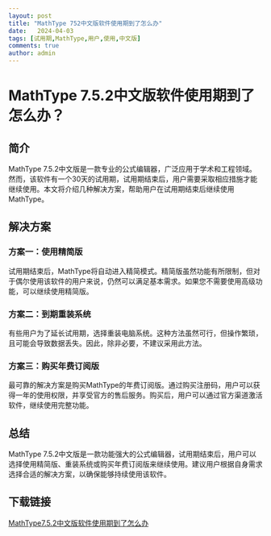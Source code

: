 ```yaml
---
layout: post
title: "MathType 752中文版软件使用期到了怎么办"
date:   2024-04-03
tags: [试用期,MathType,用户,使用,中文版]
comments: true
author: admin
---
```

# MathType 7.5.2中文版软件使用期到了怎么办？

## 简介
MathType 7.5.2中文版是一款专业的公式编辑器，广泛应用于学术和工程领域。然而，该软件有一个30天的试用期，试用期结束后，用户需要采取相应措施才能继续使用。本文将介绍几种解决方案，帮助用户在试用期结束后继续使用MathType。

## 解决方案

### 方案一：使用精简版
试用期结束后，MathType将自动进入精简模式。精简版虽然功能有所限制，但对于偶尔使用该软件的用户来说，仍然可以满足基本需求。如果您不需要使用高级功能，可以继续使用精简版。

### 方案二：到期重装系统
有些用户为了延长试用期，选择重装电脑系统。这种方法虽然可行，但操作繁琐，且可能会导致数据丢失。因此，除非必要，不建议采用此方法。

### 方案三：购买年费订阅版
最可靠的解决方案是购买MathType的年费订阅版。通过购买注册码，用户可以获得一年的使用权限，并享受官方的售后服务。购买后，用户可以通过官方渠道激活软件，继续使用完整功能。

## 总结
MathType 7.5.2中文版是一款功能强大的公式编辑器，试用期结束后，用户可以选择使用精简版、重装系统或购买年费订阅版来继续使用。建议用户根据自身需求选择合适的解决方案，以确保能够持续使用该软件。

## 下载链接

[MathType7.5.2中文版软件使用期到了怎么办](https://pan.quark.cn/s/d8945108ed0b)